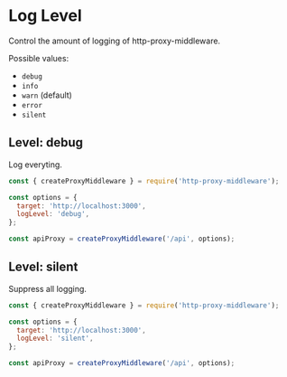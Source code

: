 # Log Level

Control the amount of logging of http-proxy-middleware.

Possible values:

- `debug`
- `info`
- `warn` (default)
- `error`
- `silent`

## Level: debug

Log everyting.

```javascript
const { createProxyMiddleware } = require('http-proxy-middleware');

const options = {
  target: 'http://localhost:3000',
  logLevel: 'debug',
};

const apiProxy = createProxyMiddleware('/api', options);
```

## Level: silent

Suppress all logging.

```javascript
const { createProxyMiddleware } = require('http-proxy-middleware');

const options = {
  target: 'http://localhost:3000',
  logLevel: 'silent',
};

const apiProxy = createProxyMiddleware('/api', options);
```
